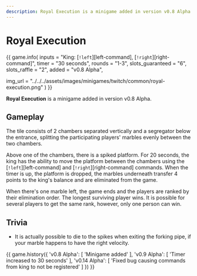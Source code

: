```yaml
---
description: Royal Execution is a minigame added in version v0.8 Alpha.
---
```


# Royal Execution

{{ game.info(
  inputs           = "King: [`!left`][left-command], [`!right`][right-command]",
  timer            = "30 seconds",
  rounds           = "1-3",
  slots_guaranteed = "6",
  slots_raffle     = "2",
  added            = "v0.8 Alpha",
  
  img_url = "../../../assets/images/minigames/twitch/common/royal-execution.png"
) }}

**Royal Execution** is a minigame added in version v0.8 Alpha.

## Gameplay

The tile consists of 2 chambers separated vertically and a segregator below the entrance, splitting the participating players' marbles evenly between the two chambers.

Above one of the chambers, there is a spiked platform. For 20 seconds, the king has the ability to move the platform between the chambers using the [`!left`][left-command] and [`!right`][right-command] commands. When the timer is up, the platform is dropped, the marbles underneath transfer 4 points to the king's balance and are eliminated from the game.

When there's one marble left, the game ends and the players are ranked by their elimination order. The longest surviving player wins. It is possible for several players to get the same rank, however, only one person can win.

## Trivia

- It is actually possible to die to the spikes when exiting the forking pipe, if your marble happens to have the right velocity.

{{ game.history({
  'v0.8 Alpha': [
    'Minigame added'
  ],
  'v0.9 Alpha': [
    'Timer increased to 30 seconds'
  ],
  'v0.14 Alpha': [
    'Fixed bug causing commands from king to not be registered'
  ]
}) }}